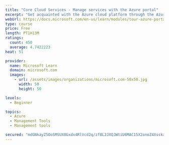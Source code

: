 ```yaml
---
title: "Core Cloud Services - Manage services with the Azure portal"
excerpt: "Get acquainted with the Azure cloud platform through the Azure portal, where you create and manage all of your Azure resources."
webUrl: https://docs.microsoft.com/en-us/learn/modules/tour-azure-portal/
type: course
price: Free
length: PT1H13M
ratings:
  count: 450
  average: 4.7422223
heat: 51

provider:
  name: Microsoft Learn
  domain: microsoft.com
  images:
    - url: /assets/images/organizations/microsoft.com-50x50.jpg
      width: 50
      height: 50

levels:
  - Beginner

topics:
  - Azure
  - Management Tools
  - Management tools

secured: "mdGNkayZ5OoSMSUX0Gxdx4RlVcd2q/zf8L2JXQJWtiU6MAC15X2onoZ4Xsskxz/yr59hkWlywiUQpbxG3dA0v8fTIcOboxg/YBIfuzl5fYhuh0LHXvEWASoE27R/WCS5unO+MDq9xW4iAkgxFbQnFT0sYMLkB/eO1ESBU3OJCtZqboXY2sS2TtTvXKvb+UscGe7/NRRozFl7kdp5Ga1zn+fOwvApQ+cEmMlxStbMWH2Jm16iefqZBBkCAb8h0DywKkoCkdFUNvbHcZV8N5qsSuAeswLMEWAyOxqIdgQqIPTsE2FeoyMwoVBLDgMFOQcksUCPdT6HEfroj/Epz/OgkDzHDCJy9NDX2qQ28HbmIFLuXL8CjRw+RSMdNoXi41Lt/y7prEkv1aXQXU9TN7aOaXk73UTnqEENzsdCw0E1PBU=;35DDZkRg1kP1cOI7FDV3JQ=="
---
```


